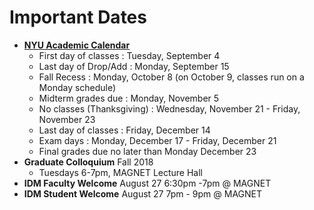 # Important Dates

* [**NYU Academic Calendar**](https://www.nyu.edu/registrar/calendars/university-academic-calendar.html)
  * First day of classes : Tuesday, September 4
  * Last day of Drop/Add : Monday, September 15
  * Fall Recess : Monday, October 8 \(on October 9, classes run on a Monday schedule\)
  * Midterm grades due : Monday, November 5
  * No classes \(Thanksgiving\) : Wednesday, November 21 - Friday, November 23
  * Last day of classes : Friday, December 14
  * Exam days : Monday, December 17 - Friday, December 21
  * Final grades due no later than Monday December 23
* **Graduate Colloquium** Fall 2018
  * Tuesdays 6-7pm, MAGNET Lecture Hall
* **IDM Faculty Welcome** August 27 6:30pm -7pm @ MAGNET
* **IDM Student Welcome** August 27 7pm - 9pm @ MAGNET

